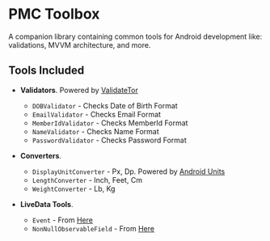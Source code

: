 # PMC Toolbox

A companion library containing common tools for Android development like: validations, MVVM architecture, and more.


## Tools Included

* __Validators__. Powered by [ValidateTor](https://github.com/nisrulz/validatetor)

    * `DOBValidator` - Checks Date of Birth Format
    * `EmailValidator` - Checks Email Format
    * `MemberIdValidator` - Checks MemberId Format
    * `NameValidator` - Checks Name Format
    * `PasswordValidator` - Checks Password Format

* __Converters__.

    * `DisplayUnitConverter` - Px, Dp. Powered by [Android Units](https://github.com/kevelbreh/androidunits)
    * `LengthConverter` - Inch, Feet, Cm
    * `WeightConverter` - Lb, Kg

* __LiveData Tools__.

    * `Event` - From [Here](https://github.com/google/iosched/blob/master/shared/src/main/java/com/google/samples/apps/iosched/shared/result/Event.kt)
    * `NonNullObservableField` - From [Here](https://medium.com/meesho-tech/non-null-observablefield-in-kotlin-bd72d31ab54f)

